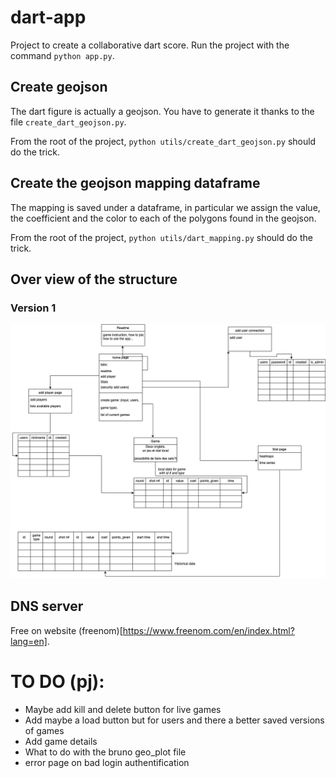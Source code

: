 # dart-app
Project to create a collaborative dart score.
Run the project with the command `python app.py`.

## Create geojson

The dart figure is actually a geojson.
You have to generate it thanks to the file `create_dart_geojson.py`.

From the root of the project, `python utils/create_dart_geojson.py` should do the trick.

## Create the geojson mapping dataframe

The mapping is saved under a dataframe, in particular we assign the value, the coefficient and the color to each of the polygons found in the geojson.

From the root of the project, `python utils/dart_mapping.py` should do the trick.

## Over view of the structure
### Version 1
![Project overview, version 1.](ressources/images/dart_project.png "Title")


## DNS server

Free on website (freenom)[https://www.freenom.com/en/index.html?lang=en].

# TO DO (pj):
- Maybe add kill and delete button for live games
- Add maybe a load button but for users and there a better saved versions of games
- Add game details
- What to do with the bruno geo_plot file
- error page on bad login authentification